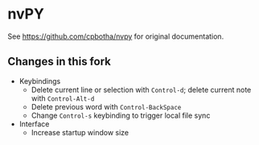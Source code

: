 # nvPY

See <https://github.com/cpbotha/nvpy> for original documentation.

## Changes in this fork

* Keybindings
	* Delete current line or selection with `Control-d`; delete current note with `Control-Alt-d`
	* Delete previous word with `Control-BackSpace`
	* Change `Control-s` keybinding to trigger local file sync
* Interface
	* Increase startup window size
